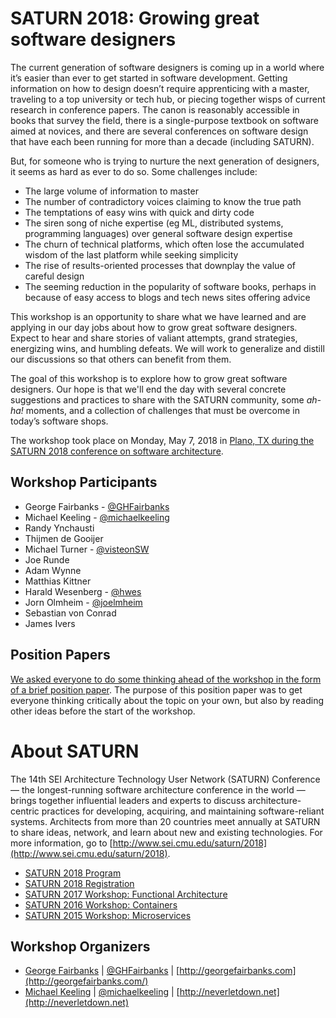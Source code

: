 # SATURN 2018: Growing great software designers

The current generation of software designers is coming up in a world where it’s
easier than ever to get started in software development.  Getting information on
how to design doesn’t require apprenticing with a master, traveling to a top
university or tech hub, or piecing together wisps of current research in conference
papers.  The canon is reasonably accessible in books that survey the field, there
is a single-purpose textbook on software aimed at novices, and there are several
conferences on software design that have each been running for more than a decade
(including SATURN).

But, for someone who is trying to nurture the next generation of designers, it seems
as hard as ever to do so.  Some challenges include:

* The large volume of information to master
* The number of contradictory voices claiming to know the true path
* The temptations of easy wins with quick and dirty code
* The siren song of niche expertise (eg ML, distributed systems, programming
  languages) over general software design expertise
* The churn of technical platforms, which often lose the accumulated wisdom of
  the last platform while seeking simplicity
* The rise of results-oriented processes that downplay the value of careful design
* The seeming reduction in the popularity of software books, perhaps in because of
  easy access to blogs and tech news sites offering advice

This workshop is an opportunity to share what we have learned and are applying in
our day jobs about how to grow great software designers.  Expect to hear and share
stories of valiant attempts, grand strategies, energizing wins, and humbling defeats.
We will work to generalize and distill our discussions so that others can benefit from
them.

The goal of this workshop is to explore how to grow great software designers.  Our hope
is that we'll end the day with several concrete suggestions and practices to share with
the SATURN community, some _ah-ha!_ moments, and a collection of challenges that must be
overcome in today’s software shops.

The workshop took place on Monday, May 7, 2018 in [Plano, TX during the
SATURN 2018 conference on software architecture](http://www.sei.cmu.edu/saturn/2018/).


## Workshop Participants

* George Fairbanks - [@GHFairbanks](https://twitter.com/GHFairbanks)
* Michael Keeling - [@michaelkeeling](https://twitter.com/michaelkeeling)
* Randy Ynchausti
* Thijmen de Gooijer
* Michael Turner - [@visteonSW](https://twitter.com/visteonSW)
* Joe Runde
* Adam Wynne
* Matthias Kittner
* Harald Wesenberg - [@hwes](https://twitter.com/hwes)
* Jorn Olmheim - [@joelmheim](https://twitter.com/joelmheim)
* Sebastian von Conrad
* James Ivers

## Position Papers

[We asked everyone to do some thinking ahead of the workshop in the form of
a brief position paper](position-papers).  The purpose of this position paper was
to get everyone thinking critically about the topic on your own,
but also by reading other ideas before the start of the workshop.

# About SATURN

The 14th SEI Architecture Technology User Network (SATURN) Conference — the longest-running software architecture conference in the world — brings together influential leaders and experts to discuss architecture-centric practices for developing, acquiring, and maintaining software-reliant systems. Architects from more than 20 countries meet annually at SATURN to share ideas, network, and learn about new and existing technologies. For more information, go to [http://www.sei.cmu.edu/saturn/2018](http://www.sei.cmu.edu/saturn/2018).

- [SATURN 2018 Program](https://saturn2018.sched.com/)
- [SATURN 2018 Registration](https://resources.sei.cmu.edu/news-events/events/saturn/registration.cfm)
- [SATURN 2017 Workshop: Functional Architecture](https://github.com/michaelkeeling/saturn2017-architecture-functional-workshop)
- [SATURN 2016 Workshop: Containers](https://github.com/michaelkeeling/saturn2016-containers-workshop)
- [SATURN 2015 Workshop: Microservices](https://github.com/michaelkeeling/SATURN2015-Microservices-Workshop)


## Workshop Organizers

* [George Fairbanks](https://github.com/georgefairbanks) |
  [@GHFairbanks](https://twitter.com/GHFairbanks) |
  [http://georgefairbanks.com](http://georgefairbanks.com/)
* [Michael Keeling](https://github.com/michaelkeeling) |
  [@michaelkeeling](https://twitter.com/michaelkeeling) |
  [http://neverletdown.net](http://neverletdown.net)
